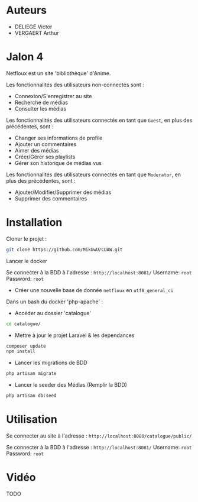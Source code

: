 # Auteurs
- DELIEGE Victor
- VERGAERT Arthur

# Jalon 4

Netfloux est un site 'bibliothèque' d'Anime.

Les fonctionnalités des utilisateurs non-connectés sont :
- Connexion/S'enregistrer au site
- Recherche de médias
- Consulter les médias

Les fonctionnalités des utilisateurs connectés en tant que `Guest`, en plus des précédentes, sont :
- Changer ses informations de profile
- Ajouter un commentaires
- Aimer des médias
- Créer/Gérer ses playlists
- Gérer son historique de médias vus

Les fonctionnalités des utilisateurs connectés en tant que `Moderator`, en plus des précédentes, sont :
- Ajouter/Modifier/Supprimer des médias
- Supprimer des commentaires

# Installation

Cloner le projet :
```bash
git clone https://github.com/MikUwU/CDAW.git
```
Lancer le docker

Se connecter à la BDD à l'adresse :
`http://localhost:8081/`
Username: `root` Password: `root` 
- Créer une nouvelle base de donnée `netfloux` en `utf8_general_ci`

Dans un bash du docker 'php-apache' :
- Accéder au dossier 'catalogue'
```bash
cd catalogue/
```
- Mettre à jour le projet Laravel & les dependances
```bash
composer update
npm install
```
- Lancer les migrations de BDD
```bash
php artisan migrate
```
- Lancer le seeder des Médias (Remplir la BDD)
```bash
php artisan db:seed
```

# Utilisation

Se connecter au site à l'adresse :
`http://localhost:8080/catalogue/public/`

Se connecter à la BDD à l'adresse :
`http://localhost:8081/`
Username: `root` Password: `root` 

# Vidéo

TODO
